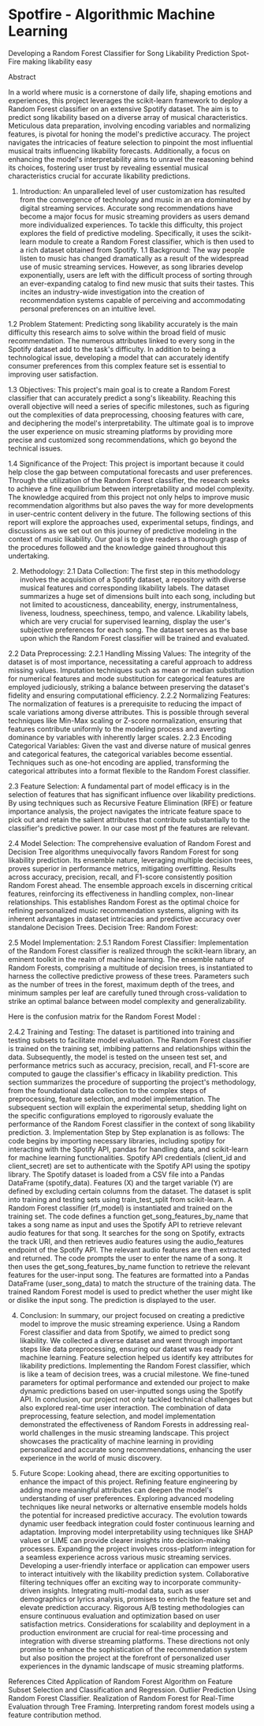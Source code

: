 # Spotfire - Algorithmic Machine Learning






Developing a Random Forest Classifier for Song Likability Prediction Spot-Fire making likability easy 


                      


Abstract

In a world where music is a cornerstone of daily life, shaping emotions and experiences, this project leverages the scikit-learn framework to deploy a Random Forest classifier on an extensive Spotify dataset. The aim is to predict song likability based on a diverse array of musical characteristics. Meticulous data preparation, involving encoding variables and normalizing features, is pivotal for honing the model's predictive accuracy. The project navigates the intricacies of feature selection to pinpoint the most influential musical traits influencing likability forecasts. Additionally, a focus on enhancing the model's interpretability aims to unravel the reasoning behind its choices, fostering user trust by revealing essential musical characteristics crucial for accurate likability predictions.












1. Introduction:
An unparalleled level of user customization has resulted from the convergence of technology and music in an era dominated by digital streaming services. Accurate song recommendations have become a major focus for music streaming providers as users demand more individualized experiences. To tackle this difficulty, this project explores the field of predictive modeling. Specifically, it uses the scikit-learn module to create a Random Forest classifier, which is then used to a rich dataset obtained from Spotify.
1.1 Background:
The way people listen to music has changed dramatically as a result of the widespread use of music streaming services. However, as song libraries develop exponentially, users are left with the difficult process of sorting through an ever-expanding catalog to find new music that suits their tastes. This incites an industry-wide investigation into the creation of recommendation systems capable of perceiving and accommodating personal preferences on an intuitive level.

1.2 Problem Statement:
Predicting song likability accurately is the main difficulty this research aims to solve within the broad field of music recommendation. The numerous attributes linked to every song in the Spotify dataset add to the task's difficulty. In addition to being a technological issue, developing a model that can accurately identify consumer preferences from this complex feature set is essential to improving user satisfaction.

1.3 Objectives:
This project's main goal is to create a Random Forest classifier that can accurately predict a song's likeability. Reaching this overall objective will need a series of specific milestones, such as figuring out the complexities of data preprocessing, choosing features with care, and deciphering the model's interpretability. The ultimate goal is to improve the user experience on music streaming platforms by providing more precise and customized song recommendations, which go beyond the technical issues.

1.4 Significance of the Project:
This project is important because it could help close the gap between computational forecasts and user preferences. Through the utilization of the Random Forest classifier, the research seeks to achieve a fine equilibrium between interpretability and model complexity. The knowledge acquired from this project not only helps to improve music recommendation algorithms but also paves the way for more developments in user-centric content delivery in the future.
The following sections of this report will explore the approaches used, experimental setups, findings, and discussions as we set out on this journey of predictive modeling in the context of music likability. Our goal is to give readers a thorough grasp of the procedures followed and the knowledge gained throughout this undertaking.

2. Methodology:
2.1 Data Collection:
The first step in this methodology involves the acquisition of a Spotify dataset, a repository with diverse musical features and corresponding likability labels. The dataset summarizes a huge set of dimensions built into each song, including but not limited to acousticness, danceability, energy, instrumentalness, liveness, loudness, speechiness, tempo, and valence. Likability labels, which are very crucial for supervised learning, display the user's subjective preferences for each song. The dataset serves as the base upon which the Random Forest classifier will be trained and evaluated.

2.2 Data Preprocessing:
2.2.1 Handling Missing Values:
The integrity of the dataset is of most importance, necessitating a careful approach to address missing values. Imputation techniques such as mean or median substitution for numerical features and mode substitution for categorical features are employed judiciously, striking a balance between preserving the dataset's fidelity and ensuring computational efficiency.
2.2.2 Normalizing Features:
The normalization of features is a prerequisite to reducing the impact of scale variations among diverse attributes. This is possible through several techniques like Min-Max scaling or Z-score normalization, ensuring that features contribute uniformly to the modeling process and averting dominance by variables with inherently larger scales.
2.2.3 Encoding Categorical Variables:
Given the vast and diverse nature of musical genres and categorical features, the categorical variables become essential. Techniques such as one-hot encoding are applied, transforming the categorical attributes into a format flexible to the Random Forest classifier.

2.3 Feature Selection:
A fundamental part of model efficacy is in the selection of features that has significant influence over likability predictions. By using techniques such as Recursive Feature Elimination (RFE) or feature importance analysis, the project navigates the intricate feature space to pick out and retain the salient attributes that contribute substantially to the classifier's predictive power. In our case most pf the features are relevant.

2.4 Model Selection:
	The comprehensive evaluation of Random Forest and Decision Tree algorithms unequivocally favors Random Forest for song likability prediction. Its ensemble nature, leveraging multiple decision trees, proves superior in performance metrics, mitigating overfitting. Results across accuracy, precision, recall, and F1-score consistently position Random Forest ahead. The ensemble approach excels in discerning critical features, reinforcing its effectiveness in handling complex, non-linear relationships. This establishes Random Forest as the optimal choice for refining personalized music recommendation systems, aligning with its inherent advantages in dataset intricacies and predictive accuracy over standalone Decision Trees.
Decision Tree:                                                         Random Forest: 
                         

2.5 Model Implementation:
2.5.1 Random Forest Classifier:
Implementation of the Random Forest classifier is realized through the scikit-learn library, an eminent toolkit in the realm of machine learning. The ensemble nature of Random Forests, comprising a multitude of decision trees, is instantiated to harness the collective predictive prowess of these trees. Parameters such as the number of trees in the forest, maximum depth of the trees, and minimum samples per leaf are carefully tuned through cross-validation to strike an optimal balance between model complexity and generalizability.



Here is the confusion matrix for the Random Forest Model : 

2.4.2 Training and Testing:
The dataset is partitioned into training and testing subsets to facilitate model evaluation. The Random Forest classifier is trained on the training set, imbibing patterns and relationships within the data. Subsequently, the model is tested on the unseen test set, and performance metrics such as accuracy, precision, recall, and F1-score are computed to gauge the classifier's efficacy in likability prediction.
This section summarizes the procedure of supporting the project's methodology, from the foundational data collection to the complex steps of preprocessing, feature selection, and model implementation. The subsequent section will explain the experimental setup, shedding light on the specific configurations employed to rigorously evaluate the performance of the Random Forest classifier in the context of song likability prediction.
3. Implementation
 Step by Step explanation is as follows:
The code begins by importing necessary libraries, including spotipy for interacting with the Spotify API, pandas for handling data, and scikit-learn for machine learning functionalities.
Spotify API credentials (client_id and client_secret) are set to authenticate with the Spotify API using the spotipy library.
The Spotify dataset is loaded from a CSV file into a Pandas DataFrame (spotify_data).
Features (X) and the target variable (Y) are defined by excluding certain columns from the dataset.
The dataset is split into training and testing sets using train_test_split from scikit-learn.
A Random Forest classifier (rf_model) is instantiated and trained on the training set.
The code defines a function get_song_features_by_name that takes a song name as input and uses the Spotify API to retrieve relevant audio features for that song.
It searches for the song on Spotify, extracts the track URI, and then retrieves audio features using the audio_features endpoint of the Spotify API.
The relevant audio features are then extracted and returned.
The code prompts the user to enter the name of a song.
It then uses the get_song_features_by_name function to retrieve the relevant features for the user-input song.
The features are formatted into a Pandas DataFrame (user_song_data) to match the structure of the training data.
The trained Random Forest model is used to predict whether the user might like or dislike the input song.
The prediction is displayed to the user.















4. Conclusion:
In summary, our project focused on creating a predictive model to improve the music streaming experience. Using a Random Forest classifier and data from Spotify, we aimed to predict song likability. We collected a diverse dataset and went through important steps like data preprocessing, ensuring our dataset was ready for machine learning. Feature selection helped us identify key attributes for likability predictions.
Implementing the Random Forest classifier, which is like a team of decision trees, was a crucial milestone. We fine-tuned parameters for optimal performance and extended our project to make dynamic predictions based on user-inputted songs using the Spotify API.
In conclusion, our project not only tackled technical challenges but also explored real-time user interaction. The combination of data preprocessing, feature selection, and model implementation demonstrated the effectiveness of Random Forests in addressing real-world challenges in the music streaming landscape. This project showcases the practicality of machine learning in providing personalized and accurate song recommendations, enhancing the user experience in the world of music discovery.





5. Future Scope:
Looking ahead, there are exciting opportunities to enhance the impact of this project. Refining feature engineering by adding more meaningful attributes can deepen the model's understanding of user preferences. Exploring advanced modeling techniques like neural networks or alternative ensemble models holds the potential for increased predictive accuracy. The evolution towards dynamic user feedback integration could foster continuous learning and adaptation. Improving model interpretability using techniques like SHAP values or LIME can provide clearer insights into decision-making processes.
Expanding the project involves cross-platform integration for a seamless experience across various music streaming services. Developing a user-friendly interface or application can empower users to interact intuitively with the likability prediction system. Collaborative filtering techniques offer an exciting way to incorporate community-driven insights. Integrating multi-modal data, such as user demographics or lyrics analysis, promises to enrich the feature set and elevate prediction accuracy. Rigorous A/B testing methodologies can ensure continuous evaluation and optimization based on user satisfaction metrics. Considerations for scalability and deployment in a production environment are crucial for real-time processing and integration with diverse streaming platforms. These directions not only promise to enhance the sophistication of the recommendation system but also position the project at the forefront of personalized user experiences in the dynamic landscape of music streaming platforms.



References Cited
Application of Random Forest Algorithm on Feature Subset Selection and Classification and Regression.
Outlier Prediction Using Random Forest Classifier.
Realization of Random Forest for Real-Time Evaluation through Tree Framing.
Interpreting random forest models using a feature contribution method.


